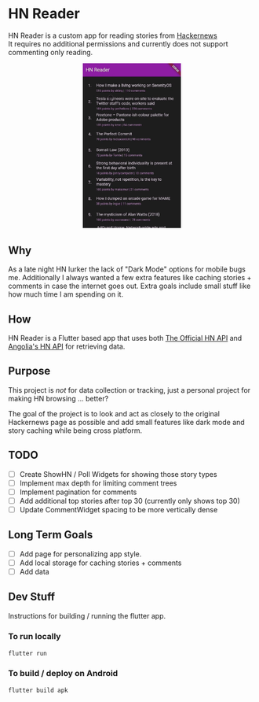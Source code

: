 # HN Reader

HN Reader is a custom app for reading stories from [Hackernews](https://news.ycombinator.com/)<br>
It requires no additional permissions and currently does not support commenting only reading.

<p align="center">
<img src="images/HnReaderDemo.gif" width="200" />
</p>

## Why

As a late night HN lurker the lack of "Dark Mode" options for mobile bugs me.
Additionally I always wanted a few extra features like caching stories + comments
in case the internet goes out. Extra goals include small stuff like how much time
I am spending on it.

## How
HN Reader is a Flutter based app that uses both [The Official HN API](https://github.com/HackerNews/API) and
[Angolia's HN API]( https://hn.algolia.com/api) for retrieving data.


## Purpose
This project is *not* for data collection or tracking, just a personal project for making HN browsing ... better?

The goal of the project is to look and act as closely to the original Hackernews page as possible
and add small features like dark mode and story caching while being cross platform.

## TODO

- [ ] Create ShowHN / Poll Widgets for showing those story types
- [ ] Implement max depth for limiting comment trees
- [ ] Implement pagination for comments
- [ ] Add additional top stories after top 30 (currently only shows top 30)
- [ ] Update CommentWidget spacing to be more vertically dense

## Long Term Goals

- [ ] Add page for personalizing app style.
- [ ] Add local storage for caching stories + comments
- [ ] Add data 

## Dev Stuff
Instructions for building / running the flutter app.

### To run locally
```
flutter run
```

### To build / deploy on Android
```
flutter build apk
```
